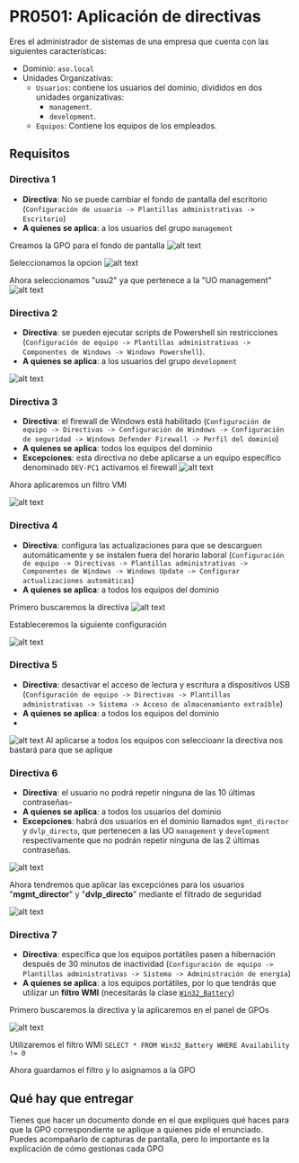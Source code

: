 # PR0501: Aplicación de directivas

Eres el administrador de sistemas de una empresa que cuenta con las siguientes características:

- Dominio: `aso.local`
- Unidades Organizativas:
    - `Usuarios`: contiene los usuarios del dominio, divididos en dos unidades organizativas:
        - `management`.
        - `development`.
    - `Equipos`: Contiene los equipos de los empleados.

## Requisitos

### Directiva 1


- **Directiva**: No se puede  cambiar el fondo de pantalla del escritorio (`Configuración de usuario -> Plantillas administrativas -> Escritorio`)
- **A quienes se aplica**: a los usuarios del grupo `management`

Creamos la GPO para el fondo de pantalla
![alt text](image.png)

Seleccionamos la opcion
![alt text](image-1.png)

Ahora seleccionamos "usu2" ya que pertenece a la "UO management" 
![alt text](image-2.png)
### Directiva 2
- **Directiva**: se pueden ejecutar scripts de Powershell sin restricciones (`Configuración de equipo -> Plantillas administrativas -> Componentes de Windows -> Windows Powershell`).
- **A quienes se aplica**: a los usuarios del grupo `development`

![alt text](image-3.png)



### Directiva 3

- **Directiva**: el firewall de Windows está habilitado (`Configuración de equipo -> Directivas -> Configuración de Windows -> Configuración de seguridad -> Windows Defender Firewall -> Perfil del dominio`)
- **A quienes se aplica**: todos los equipos del dominio
- **Excepciones**: esta directiva no debe aplicarse a un equipo específico denominado `DEV-PC1`
activamos el firewall
![alt text](image-5.png)

Ahora aplicaremos un filtro VMI

![alt text](image-4.png)


### Directiva 4

- **Directiva**: configura las actualizaciones para que se descarguen automáticamente y se instalen fuera del horario laboral (`Configuración de equipo -> Directivas -> Plantillas administrativas -> Componentes de Windows -> Windows Update -> Configurar actualizaciones automáticas`)
- **A quienes se aplica**: a todos los equipos del dominio

Primero buscaremos la directiva
![alt text](image-8.png)

Estableceremos la siguiente configuración

![alt text](image-6.png)
### Directiva 5

- **Directiva**: desactivar el acceso de lectura y escritura a dispositivos USB (`Configuración de equipo -> Directivas -> Plantillas administrativas -> Sistema -> Acceso de almacenamiento extraíble`)
- **A quienes se aplica**: a todos los equipos del dominio
- 
![alt text](image-7.png)
Al aplicarse a todos los equipos con seleccioanr la directiva nos bastará para que se aplique

### Directiva 6

- **Directiva**: el usuario no podrá repetir ninguna de las 10 últimas contraseñas-
- **A quienes se aplica**: a todos los usuarios del dominio
- **Excepciones**: habrá dos usuarios en el dominio llamados `mgmt_director` y `dvlp_directo`, que pertenecen a las UO `management` y `development` respectivamente que no podrán repetir ninguna de las 2 últimas contraseñas.
  
![alt text](image-9.png)

Ahora tendremos que aplicar las excepciónes para los usuarios "**mgmt_director**" y "**dvlp_directo**" mediante el filtrado de seguridad

![alt text](image-11.png)


### Directiva 7

- **Directiva**: especifica que los equipos portátiles pasen a hibernación después de 30 minutos de inactividad (`Configuración de equipo -> Plantillas administrativas -> Sistema -> Administración de energía`)
- **A quienes se aplica**: a los equipos portátiles, por lo que tendrás que utilizar un **filtro WMI** (necesitarás la clase [`Win32_Battery`](https://powershell.one/wmi/root/cimv2/win32_battery))


Primero buscaremos la directiva y la aplicaremos en el panel de GPOs

![alt text](image-12.png)

Utilizaremos el filtro WMI
`SELECT * FROM Win32_Battery WHERE Availability != 0`

Ahora guardamos el filtro y lo asignamos a la GPO


## Qué hay que entregar

Tienes que hacer un documento donde en el que expliques qué haces para que la GPO correspondiente se aplique a quienes pide el enunciado. Puedes acompañarlo de capturas de pantalla, pero lo importante es la explicación de cómo gestionas cada GPO
